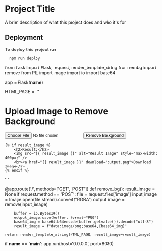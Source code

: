 
# Project Title

A brief description of what this project does and who it's for


## Deployment

To deploy this project run

```bash
  npm run deploy
```
from flask import Flask, request, render_template_string
from rembg import remove
from PIL import Image
import io
import base64

app = Flask(__name__)

HTML_PAGE = '''
<!DOCTYPE html>
<html>
<head>
    <title>Image Background Remover</title>
</head>
<body>
    <h1>Upload Image to Remove Background</h1>
    <form method="POST" enctype="multipart/form-data">
        <input type="file" name="image" required>
        <button type="submit">Remove Background</button>
    </form>

    {% if result_image %}
        <h2>Result:</h2>
        <img src="{{ result_image }}" alt="Result Image" style="max-width: 400px;" />
        <br><a href="{{ result_image }}" download="output.png">Download Image</a>
    {% endif %}
</body>
</html>
'''

@app.route('/', methods=['GET', 'POST'])
def remove_bg():
    result_image = None
    if request.method == 'POST':
        file = request.files['image']
        input_image = Image.open(file.stream).convert("RGBA")
        output_image = remove(input_image)

        buffer = io.BytesIO()
        output_image.save(buffer, format="PNG")
        base64_img = base64.b64encode(buffer.getvalue()).decode("utf-8")
        result_image = f"data:image/png;base64,{base64_img}"

    return render_template_string(HTML_PAGE, result_image=result_image)

if __name__ == '__main__':
    app.run(host='0.0.0.0', port=8080)


